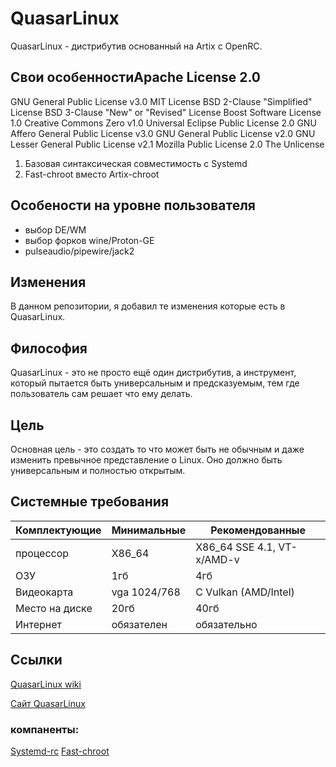 # QuasarLinux
QuasarLinux - дистрибутив основанный на Artix с OpenRC. 

## Свои особенностиApache License 2.0
GNU General Public License v3.0
MIT License
BSD 2-Clause "Simplified" License
BSD 3-Clause "New" or "Revised" License
Boost Software License 1.0
Creative Commons Zero v1.0 Universal
Eclipse Public License 2.0
GNU Affero General Public License v3.0
GNU General Public License v2.0
GNU Lesser General Public License v2.1
Mozilla Public License 2.0
The Unlicense
1. Базовая синтаксическая совместимость с Systemd
2. Fast-chroot вместо Artix-chroot
## Особености на уровне пользователя
- выбор DE/WM
- выбор форков wine/Proton-GE
- pulseaudio/pipewire/jack2
## Изменения
В данном репозитории, я добавил те изменения которые есть в QuasarLinux.
## Философия
QuasarLinux - это не просто ещё один дистрибутив, а инструмент, который пытается быть универсальным и предсказуемым, тем где пользователь сам решает что ему делать. 

## Цель
Основная цель - это создать то что может быть не обычным и даже изменить превычное представление о Linux. Оно должно быть универсальным и полностью открытым.

## Системные требования
| Комплектующие | Минимальные | Рекомендованные |
|-------------|-------------|-------------|
|  процессор  | X86_64    | X86_64 SSE 4.1, VT-x/AMD-v    |
|     ОЗУ     | 1гб    | 4гб    |
| Видеокарта  | vga 1024/768 | С Vulkan (AMD/Intel)  |
| Место на диске | 20гб     | 40гб       |
| Интернет    |   обязателен   |  обязательно |

## Ссылки
[QuasarLinux wiki](https://github.com/b-e-n-z1342/QuasarLinux/wiki)

[Сайт QuasarLinux](https://b-e-n-z1342.github.io/QuasarLinux)

### компаненты:
[Systemd-rc](https://b-e-n-z1342.github.io/SystemRC)
[Fast-chroot](https://b-e-n-z1342.github.io/Fastchroot)
